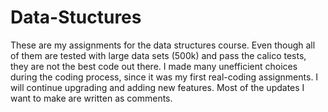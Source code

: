 # Data-Stuctures
These are my assignments for the data structures course. Even though all of them are tested with large data sets (500k) and pass the calico tests, they are not the best code out there. I made many unefficient choices during the coding process, since it was my first real-coding assignments. I will continue upgrading and adding new features. Most of the updates I want to make are written as comments. 
